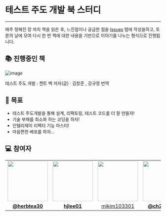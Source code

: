 # 테스트 주도 개발 북 스터디
--- 

매주 정해진 장 까지 책을 읽은 후, 느낀점이나 궁금한 점을 [Issues](https://github.com/HLI-BackEnd-Study/TDD-Study/issues?q=is%3Aissue+is%3Aclosed) 탭에 작성을하고,
토론의 날에 모여 다시 한 번 책에 대한 내용을 기반으로 이야기를 나누는 형식으로 진행됩니다.

## 📚 진행중인 책

![image](https://github.com/HLI-BackEnd-Study/TDD-Study/assets/58754885/bac7f4d9-71d9-4153-bca8-b8da88771dd8)

테스트 주도 개발 : 켄트 벡 저자(글) · 김창준 , 강규영 번역

## 📍 목표
- 테스트 주도개발을 통해 설계, 리팩토링, 테스트 코드를 더 잘 만들자!
- 기술 부채를 최소화 하는 코딩을 하자!
- 인텔리제이 리팩터 기능 마스터!
- 마음편한 배포를 하자...

## 💻 참여자

<table>
 <tr>
    <td align="center"><a href="https://github.com/herbtea30"><img src="https://avatars.githubusercontent.com/herbtea30" width="130px;" alt=""></a></td>
    <td align="center"><a href="https://github.com/hjlee01"><img src="https://avatars.githubusercontent.com/hjlee01" width="130px;" alt=""></a></td>
    <td align="center"><a href="https://github.com/mjkim103301"><img src="https://avatars.githubusercontent.com/mjkim103301" width="130px;" alt=""></a></td>
    <td align="center"><a href="https://github.com/ch200203"><img src="https://avatars.githubusercontent.com/ch200203" width="130px;" alt=""></a></td>
  </tr>
  <tr>
    <td align="center"><a href="https://github.com/herbtea30"><b>@herbtea30</b></a></td>
    <td align="center"><a href="https://github.com/hjlee01"><b>hjlee01</b></a></td>
    <td align="center"><a href="https://github.com/mjkim103301">mjkim103301<b></b></a></td>
    <td align="center"><a href="https://github.com/ch200203"><b>@ch200203</b></a></td>
  </tr>
</table>
